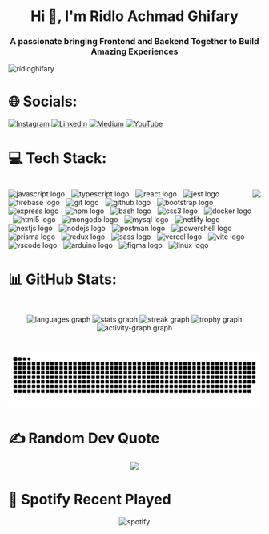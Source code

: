 <h1 align="center">Hi 👋, I'm Ridlo Achmad Ghifary</h1>
<h3 align="center">
A passionate bringing Frontend and Backend Together to Build Amazing
Experiences
</h3>

<p align="left">
<img
src="https://komarev.com/ghpvc/?username=ridloghifary&label=Profile%20views&color=0e75b6&style=flat"
alt="ridloghifary" />
</p>

# 🌐 Socials:
[![Instagram](https://img.shields.io/badge/Instagram-%23E4405F.svg?logo=Instagram&logoColor=white)](https://instagram.com/rdllghifary_) [![LinkedIn](https://img.shields.io/badge/LinkedIn-%230077B5.svg?logo=linkedin&logoColor=white)](https://linkedin.com/in/ridlo-ghifary) [![Medium](https://img.shields.io/badge/Medium-12100E?logo=medium&logoColor=white)](https://medium.com/@ridloghfry) [![YouTube](https://img.shields.io/badge/YouTube-%23FF0000.svg?logo=YouTube&logoColor=white)](https://youtube.com/channel/UCGZAqA5h1BLf-wF5FdaoijA) 

# 💻 Tech Stack:
<br clear="both">
<div align="left">
  <img align="right" height="250" src="https://img1.picmix.com/output/stamp/normal/9/9/1/5/1585199_1d7b0.gif"  />
  <img src="https://skillicons.dev/icons?i=js" height="50" alt="javascript logo"  />
  <img width="5" />
  <img src="https://skillicons.dev/icons?i=ts" height="50" alt="typescript logo"  />
  <img width="5" />
  <img src="https://skillicons.dev/icons?i=react" height="50" alt="react logo"  />
  <img width="5" />
  <img src="https://skillicons.dev/icons?i=jest" height="50" alt="jest logo"  />
  <img width="5" />
  <img src="https://skillicons.dev/icons?i=firebase" height="50" alt="firebase logo"  />
  <img width="5" />
  <img src="https://skillicons.dev/icons?i=git" height="50" alt="git logo"  />
  <img width="5" />
  <img src="https://skillicons.dev/icons?i=github" height="50" alt="github logo"  />
  <img width="5" />
  <img src="https://skillicons.dev/icons?i=bootstrap" height="50" alt="bootstrap logo"  />
  <img width="5" />
  <img src="https://skillicons.dev/icons?i=express" height="50" alt="express logo"  />
  <img width="5" />
  <img src="https://cdn.simpleicons.org/npm/CB3837" height="50" alt="npm logo"  />
  <img width="5" />
  <img src="https://skillicons.dev/icons?i=bash" height="50" alt="bash logo"  />
  <img width="5" />
  <img src="https://skillicons.dev/icons?i=css" height="50" alt="css3 logo"  />
  <img width="5" />
  <img src="https://skillicons.dev/icons?i=docker" height="50" alt="docker logo"  />
  <img width="5" />
  <img src="https://skillicons.dev/icons?i=html" height="50" alt="html5 logo"  />
  <img width="5" />
  <img src="https://skillicons.dev/icons?i=mongodb" height="50" alt="mongodb logo"  />
  <img width="5" />
  <img src="https://skillicons.dev/icons?i=mysql" height="50" alt="mysql logo"  />
  <img width="5" />
  <img src="https://skillicons.dev/icons?i=netlify" height="50" alt="netlify logo"  />
  <img width="5" />
  <img src="https://skillicons.dev/icons?i=nextjs" height="50" alt="nextjs logo"  />
  <img width="5" />
  <img src="https://skillicons.dev/icons?i=nodejs" height="50" alt="nodejs logo"  />
  <img width="5" />
  <img src="https://skillicons.dev/icons?i=postman" height="50" alt="postman logo"  />
  <img width="5" />
  <img src="https://skillicons.dev/icons?i=powershell" height="50" alt="powershell logo"  />
  <img width="5" />
  <img src="https://skillicons.dev/icons?i=prisma" height="50" alt="prisma logo"  />
  <img width="5" />
  <img src="https://skillicons.dev/icons?i=redux" height="50" alt="redux logo"  />
  <img width="5" />
  <img src="https://skillicons.dev/icons?i=sass" height="50" alt="sass logo"  />
  <img width="5" />
  <img src="https://skillicons.dev/icons?i=vercel" height="50" alt="vercel logo"  />
  <img width="5" />
  <img src="https://skillicons.dev/icons?i=vite" height="50" alt="vite logo"  />
  <img width="5" />
  <img src="https://skillicons.dev/icons?i=vscode" height="50" alt="vscode logo"  />
  <img width="5" />
  <img src="https://skillicons.dev/icons?i=arduino" height="50" alt="arduino logo"  />
  <img width="5" />
  <img src="https://skillicons.dev/icons?i=figma" height="50" alt="figma logo"  />
  <img width="5" />
  <img src="https://skillicons.dev/icons?i=linux" height="50" alt="linux logo"  />
</div>

# 📊 GitHub Stats:
<br clear="both">

<div align="center">
  <img src="https://github-readme-stats.vercel.app/api/top-langs?username=RidloGhifary&locale=en&hide_title=false&layout=compact&card_width=320&langs_count=8&theme=dark&hide_border=false&order=2" height="150" alt="languages graph"  />
  <img src="https://github-readme-stats.vercel.app/api?username=RidloGhifary&hide_title=false&hide_rank=false&show_icons=true&include_all_commits=true&count_private=true&disable_animations=false&theme=dark&locale=en&hide_border=false&order=1" height="150" alt="stats graph"  />
  <img src="https://streak-stats.demolab.com?user=RidloGhifary&locale=en&mode=daily&theme=dark&hide_border=false&border_radius=5&order=3" height="150" alt="streak graph"  />
  <img src="https://github-profile-trophy.vercel.app?username=RidloGhifary&theme=flat&column=-1&row=1&margin-w=5&margin-h=5&no-bg=false&no-frame=true&order=4" height="150" alt="trophy graph"  />
  <img src="https://github-readme-activity-graph.vercel.app/graph?username=RidloGhifary&radius=16&theme=react&area=true&order=5" height="300" alt="activity-graph graph"  />
</div>

###

<br clear="both">

<img src="https://raw.githubusercontent.com/RidloGhifary/RidloGhifary/output/snake.svg" alt="Snake animation" />

###

# ✍️ Random Dev Quote
<div align="center">
<img src="https://quotes-github-readme.vercel.app/api?type=horizontal&theme=dark"/>
</div>

# 🎵 Spotify Recent Played
<div align="center">
  <img src="https://spotify-recently-played-readme.vercel.app/api?user=31peu7i5hf6sjrb5xvssclhai5ly&unique=true&width=1000&count=3" alt="spotify"/>
</div>
